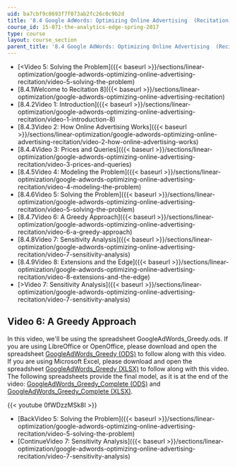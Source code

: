 ```yaml
---
uid: ba7cbf9c8693f7f073ab2fc26c0c9b2d
title: '8.4 Google AdWords: Optimizing Online Advertising  (Recitation)'
course_id: 15-071-the-analytics-edge-spring-2017
type: course
layout: course_section
parent_title: '8.4 Google AdWords: Optimizing Online Advertising  (Recitation)'
---
```


*   [<Video 5: Solving the Problem]({{< baseurl >}}/sections/linear-optimization/google-adwords-optimizing-online-advertising-recitation/video-5-solving-the-problem)
*   [8.4.1Welcome to Recitation 8]({{< baseurl >}}/sections/linear-optimization/google-adwords-optimizing-online-advertising-recitation)
*   [8.4.2Video 1: Introduction]({{< baseurl >}}/sections/linear-optimization/google-adwords-optimizing-online-advertising-recitation/video-1-introduction-8)
*   [8.4.3Video 2: How Online Advertising Works]({{< baseurl >}}/sections/linear-optimization/google-adwords-optimizing-online-advertising-recitation/video-2-how-online-advertising-works)
*   [8.4.4Video 3: Prices and Queries]({{< baseurl >}}/sections/linear-optimization/google-adwords-optimizing-online-advertising-recitation/video-3-prices-and-queries)
*   [8.4.5Video 4: Modeling the Problem]({{< baseurl >}}/sections/linear-optimization/google-adwords-optimizing-online-advertising-recitation/video-4-modeling-the-problem)
*   [8.4.6Video 5: Solving the Problem]({{< baseurl >}}/sections/linear-optimization/google-adwords-optimizing-online-advertising-recitation/video-5-solving-the-problem)
*   [8.4.7Video 6: A Greedy Approach]({{< baseurl >}}/sections/linear-optimization/google-adwords-optimizing-online-advertising-recitation/video-6-a-greedy-approach)
*   [8.4.8Video 7: Sensitivity Analysis]({{< baseurl >}}/sections/linear-optimization/google-adwords-optimizing-online-advertising-recitation/video-7-sensitivity-analysis)
*   [8.4.9Video 8: Extensions and the Edge]({{< baseurl >}}/sections/linear-optimization/google-adwords-optimizing-online-advertising-recitation/video-8-extensions-and-the-edge)
*   [\>Video 7: Sensitivity Analysis]({{< baseurl >}}/sections/linear-optimization/google-adwords-optimizing-online-advertising-recitation/video-7-sensitivity-analysis)

Video 6: A Greedy Approach
--------------------------

In this video, we'll be using the spreadsheet GoogleAdWords\_Greedy.ods. If you are using LibreOffice or OpenOffice, please download and open the spreadsheet [GoogleAdWords\_Greedy (ODS)](https://open-learning-course-data-production.s3.amazonaws.com/15-071-the-analytics-edge-spring-2017/0940e325e6d7f60d7980d64f10b80638_GoogleAdWords_Greedy.ods) to follow along with this video. If you are using Microsoft Excel, please download and open the spreadsheet [GoogleAdWords\_Greedy (XLSX)](https://open-learning-course-data-production.s3.amazonaws.com/15-071-the-analytics-edge-spring-2017/c997e21b74c294843e0a373d782046ac_GoogleAdWords_Greedy.xlsx) to follow along with this video. The following spreadsheets provide the final model, as it is at the end of the video: [GoogleAdWords\_Greedy\_Complete (ODS)](https://open-learning-course-data-production.s3.amazonaws.com/15-071-the-analytics-edge-spring-2017/957c45bcb0b0d3f94fd9e0fb57978e47_GoogleAdWords_Greedy_Complete.ods) and [GoogleAdWords\_Greedy\_Complete (XLSX)](https://open-learning-course-data-production.s3.amazonaws.com/15-071-the-analytics-edge-spring-2017/6c6736de268eba227428e8b8eda77117_GoogleAdWords_Greedy_Complete.xlsx).

{{< youtube 0fWDzzMSk8I >}}

*   [BackVideo 5: Solving the Problem]({{< baseurl >}}/sections/linear-optimization/google-adwords-optimizing-online-advertising-recitation/video-5-solving-the-problem)
*   [ContinueVideo 7: Sensitivity Analysis]({{< baseurl >}}/sections/linear-optimization/google-adwords-optimizing-online-advertising-recitation/video-7-sensitivity-analysis)